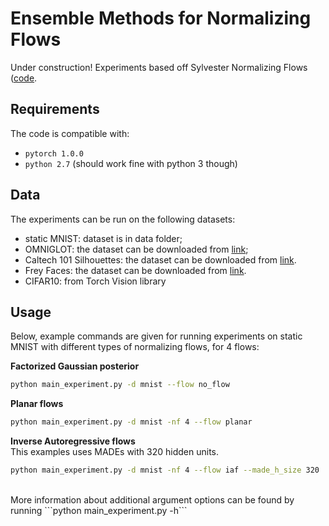 # Ensemble Methods for Normalizing Flows

Under construction! Experiments based off Sylvester Normalizing Flows ([code](https://github.com/riannevdberg/sylvester-flows).

## Requirements
The code is compatible with:

  * `pytorch 1.0.0`
  * `python 2.7` (should work fine with python 3 though)


## Data
The experiments can be run on the following datasets:
* static MNIST: dataset is in data folder;
* OMNIGLOT: the dataset can be downloaded from [link](https://github.com/yburda/iwae/blob/master/datasets/OMNIGLOT/chardata.mat);
* Caltech 101 Silhouettes: the dataset can be downloaded from [link](https://people.cs.umass.edu/~marlin/data/caltech101_silhouettes_28_split1.mat).
* Frey Faces: the dataset can be downloaded from [link](https://github.com/y0ast/Variational-Autoencoder/blob/master/freyfaces.pkl).
* CIFAR10: from Torch Vision library


## Usage

Below, example commands are given for running experiments on static MNIST with different types of normalizing flows, for 4 flows:

**Factorized Gaussian posterior**<br/>
```bash
python main_experiment.py -d mnist --flow no_flow
```

**Planar flows**<br/>
```bash
python main_experiment.py -d mnist -nf 4 --flow planar
```

**Inverse Autoregressive flows**<br/>
This examples uses MADEs with 320 hidden units.
```bash
python main_experiment.py -d mnist -nf 4 --flow iaf --made_h_size 320
```

<br/>
More information about additional argument options can be found by running ```python main_experiment.py -h```

